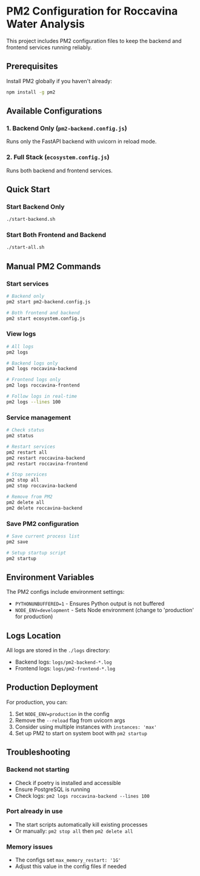 # PM2 Configuration for Roccavina Water Analysis

This project includes PM2 configuration files to keep the backend and frontend services running reliably.

## Prerequisites

Install PM2 globally if you haven't already:
```bash
npm install -g pm2
```

## Available Configurations

### 1. Backend Only (`pm2-backend.config.js`)
Runs only the FastAPI backend with uvicorn in reload mode.

### 2. Full Stack (`ecosystem.config.js`)
Runs both backend and frontend services.

## Quick Start

### Start Backend Only
```bash
./start-backend.sh
```

### Start Both Frontend and Backend
```bash
./start-all.sh
```

## Manual PM2 Commands

### Start services
```bash
# Backend only
pm2 start pm2-backend.config.js

# Both frontend and backend
pm2 start ecosystem.config.js
```

### View logs
```bash
# All logs
pm2 logs

# Backend logs only
pm2 logs roccavina-backend

# Frontend logs only
pm2 logs roccavina-frontend

# Follow logs in real-time
pm2 logs --lines 100
```

### Service management
```bash
# Check status
pm2 status

# Restart services
pm2 restart all
pm2 restart roccavina-backend
pm2 restart roccavina-frontend

# Stop services
pm2 stop all
pm2 stop roccavina-backend

# Remove from PM2
pm2 delete all
pm2 delete roccavina-backend
```

### Save PM2 configuration
```bash
# Save current process list
pm2 save

# Setup startup script
pm2 startup
```

## Environment Variables

The PM2 configs include environment settings:
- `PYTHONUNBUFFERED=1` - Ensures Python output is not buffered
- `NODE_ENV=development` - Sets Node environment (change to 'production' for production)

## Logs Location

All logs are stored in the `./logs` directory:
- Backend logs: `logs/pm2-backend-*.log`
- Frontend logs: `logs/pm2-frontend-*.log`

## Production Deployment

For production, you can:
1. Set `NODE_ENV=production` in the config
2. Remove the `--reload` flag from uvicorn args
3. Consider using multiple instances with `instances: 'max'`
4. Set up PM2 to start on system boot with `pm2 startup`

## Troubleshooting

### Backend not starting
- Check if poetry is installed and accessible
- Ensure PostgreSQL is running
- Check logs: `pm2 logs roccavina-backend --lines 100`

### Port already in use
- The start scripts automatically kill existing processes
- Or manually: `pm2 stop all` then `pm2 delete all`

### Memory issues
- The configs set `max_memory_restart: '1G'`
- Adjust this value in the config files if needed 